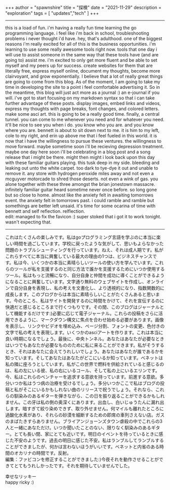 +++
author = "spawnshire"
title = "探検"
date = "2021-11-29"
description = "exploration"
tags = [
    "updates","tech"
]
+++
***
this is a load of fun. i'm having a really fun time learning the go programming language. i feel like i'm back in school, troubleshooting problems i never thought i'd have. hey, that's adulthood. one of the biggest reasons i'm really excited for all of this is the business opportunities. i'm learning to use some really awesome tools right now. tools that one day i will use to assist someone in the same way that these tools have (and are going to) assist me. i'm excited to only get more fluent and be able to set myself and my peers up for success. create websites for them that are literally free, express myself online, document my thoughts, become more clairvoyant, and grow exponentially. I believe that a lot of really great things are going to come from this blog. As of the moment, I am going to take my time in developing the site to a point i feel comfortable advertising it. So in the meantime, this blog will just act more as a journal :) an e-journal if you will. i've got to start focusing on my markdown syntax so that i can take further advantage of these posts. display images, embed links and videos, express my thoughts with page breaks, font changes, and colored letters. make some asci art. this is going to be a really good time. finally, a central tunnel. you can come to me whenever you need and for whatever you need. it'll be nice to see you when i do. you know who you are. and you know where you are. bennett is about to sit down next to me. it is him to my left, cole to my right, and erin up above me that i feel fueled in this world. it is now that i have the willingness to pursue these ventures. the willingness to move forward. maybe sometime soon i'll be recieving depression treatment. maybe one day here soon i'll be celebrating in a blog post and a song release that i might be there. might then might i look back upon this day with these familiar guitars playing. this tusk deep in my side. bleeding and leaking out unto the white carpet. too dark to tye-dye it out and unable to remove it. any store with hydrogen peroxide miles away and not even a mcguyver motorcade to shred those deserts. not even a wink of gas. you alone together with these three amongst the brian jonestown massacre. infinitely familiar guitar heard sometime never once before. so long gone but so close to home. almost like the anxiety felt in awaiting tomorrows event. the anxiety felt in tomorrows past. i could ramble and ramble but somethings are better left unsaid. it's time for some ocarina of time with bennett and self reflection. relflection.  
edit: managed to fix the favicon :) super stoked that i got it to work tonight. wasn't expecting that.
***
これはたくさんの楽しみです。私はgoプログラミング言語を学ぶのに本当に楽しい時間を過ごしています。学校に戻ったような気がして、思いもよらなかった問題のトラブルシューティングを行っています。ねえ、それは成人期です。私がこれらすべてに本当に興奮している最大の理由の1つは、ビジネスチャンスです。私は今、いくつかの本当に素晴らしいツールの使い方を学んでいます。これらのツールが私を支援するのと同じ方法で誰かを支援するためにいつか使用するツール。私はもっ​​と流暢になり、自分自身と仲間を成功に導くことができるようになることに興奮しています。文字通り無料のウェブサイトを作成し、オンラインで自分自身を表現し、私の考えを文書化し、より透視的になり、指数関数的に成長します。このブログからは本当に素晴らしいことがたくさんあると思います。今のところ、私はサイトを開発するのに時間をかけて、それを宣伝するのに快適だと感じるところまで行くつもりです。その間、このブログはジャーナルとして機能するだけです:)必要に応じて電子ジャーナル。これらの投稿をさらに活用できるように、マークダウン構文に焦点を合わせ始める必要があります。画像を表示し、リンクやビデオを埋め込み、ページ分割、フォントの変更、色付きの文字で私の考えを表現します。いくつかのasciアートを作ります。これは本当に良い時期になるでしょう。最後に、中央トンネル。あなたはあなたが必要なときはいつでもあなたが必要なもののために私に来ることができます。私がそうするとき、それはあなたに会えてうれしいでしょう。あなたはあなたが誰であるかを知っています。そしてあなたはあなたがどこにいるか知っています。ベネットは私の隣に座ろうとしています。私がこの世界で燃料を供給されていると感じるのは、私の左にいる彼、私の右にいるコール、そして私の上にいるエリンです。今、私はこれらのベンチャーを追求する意欲を持っています。前進する意欲。多分いつか私はうつ病の治療を受けるでしょう。多分いつかここで私はブログの投稿と私がそこにいるかもしれない曲のリリースで祝うでしょう。それなら、これらの馴染みのあるギターを弾きながら、この日を振り返ることができるかもしれません。この牙は私の側の奥深くにあります。出血し、白いじゅうたんに漏れ出します。暗すぎて絞り染めできず、取り外せません。何マイルも離れたところに過酸化水素があり、それらの砂漠を細断するための即席の車列さえない店。ガスのまばたきすらありません。ブライアンジョーンズタウン虐殺の中でこれらの3人と一緒にあなただけ。いつか聞いたことのない、限りなく馴染みのあるギター。とても長い間、家にとても近いです。明日のイベントを待っているときに感じた不安のようです。過去の明日に感じた不安。私はランブルしてランブルすることができましたが、何かは言わないほうがいいです。ベネットと内省のある時間のオカリナの時間です。反射。  
編集：ファビコンを修正することができました:)今夜それを動作させることができてとてもうれしかったです。それを期待していませんでした。


幸せなリッキー  
happy ricky :)